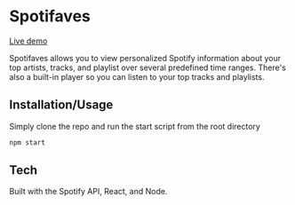 # Spotifaves

[Live demo](https://spotifave-app.herokuapp.com/)

Spotifaves allows you to view personalized Spotify information about your top artists, tracks, and playlist over several predefined time ranges. There's also a built-in player so you can listen to your top tracks and playlists.

## Installation/Usage

Simply clone the repo and run the start script from the root directory

```bash
npm start
```

## Tech 

Built with the Spotify API, React, and Node. 

